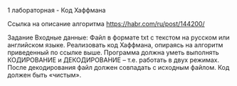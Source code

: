 1 лабораторная - Код Хаффмана

Ссылка на описание алгоритма
https://habr.com/ru/post/144200/

Задание
Входные данные: Файл в формате txt с текстом на русском или английском языке.
Реализовать код Хаффмана, опираясь на алгоритм приведенный по ссылке выше.
Программа должна уметь выполнять КОДИРОВАНИЕ и ДЕКОДИРОВАНИЕ – т.е. работать в
двух режимах.
После декодирования файл должен совпадать с исходным файлом.
Код должен быть «чистым».
